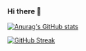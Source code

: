 ### Hi there 👋

<!--
**y629/y629** is a ✨ _special_ ✨ repository because its `README.md` (this file) appears on your GitHub profile.

Here are some ideas to get you started:

- 🔭 I’m currently working on ...
- 🌱 I’m currently learning ...
- 👯 I’m looking to collaborate on ...
- 🤔 I’m looking for help with ...
- 💬 Ask me about ...
- 📫 How to reach me: ...
- 😄 Pronouns: ...
- ⚡ Fun fact: ...
-->

[![Anurag's GitHub stats](https://github-readme-stats.vercel.app/api?username=y629&?show_icons=true&count_private=true&theme=dracula&hide=contribs,issues)](https://github.com/anuraghazra/github-readme-stats)

<!-- [![Top Langs](https://github-readme-stats.vercel.app/api/top-langs/?username=y629&layout=compact)](https://github.com/anuraghazra/github-readme-stats) -->


[![GitHub Streak](http://github-readme-streak-stats.herokuapp.com?user=y629&theme=dark&hide_border=true&date_format=M%20j%5B%2C%20Y%5D)](https://git.io/streak-stats)
